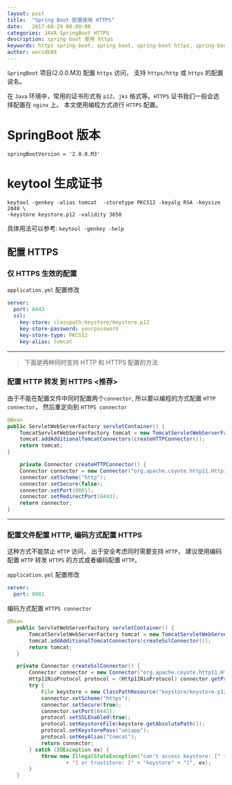```yaml
---
layout: post
title:  "Spring Boot 配置使用 HTTPS"
date:   2017-08-29 00:00:00
categories: JAVA SpringBoot HTTPS
description: spring boot 使用 https
keywords: https spring-boot, spring boot, spring-boot https, spring-boot-https
author: wxcsdb88
---
```


`SpringBoot` 项目(2.0.0.M3) 配置 `https` 访问， 支持 `https/http` 或 `https` 的配置说名。

在 `Java` 环境中，常用的证书形式有 `p12`、`jks` 格式等。`HTTPS` 证书我们一般会选择配置在 `nginx` 上。
本文使用编程方式进行 `HTTPS` 配置。

# SpringBoot 版本

`springBootVersion = '2.0.0.M3'`

# keytool 生成证书

```text
keytool -genkey -alias tomcat  -storetype PKCS12 -keyalg RSA -keysize 2048 \
-keystore keystore.p12 -validity 3650
```

具体用法可以参考: `keytool -genkey -help`

## 配置 HTTPS

### 仅 HTTPS 生效的配置

`application.yml` 配置修改

```yml
server:
  port: 8443
  ssl:
    key-store: classpath:keystore/keystore.p12
    key-store-password: yourpassword
    key-store-type: PKCS12
    key-alias: tomcat
```

------
> 下面是两种同时支持 HTTP 和 HTTPS 配置的方法

### 配置 HTTP 转发 到 HTTPS <推荐>

由于不能在配置文件中同时配置两个`connector`, 所以要以编程的方式配置 `HTTP connector`，
然后重定向到 `HTTPS connector`

```java
@Bean
public ServletWebServerFactory servletContainer() {
    TomcatServletWebServerFactory tomcat = new TomcatServletWebServerFactory();
    tomcat.addAdditionalTomcatConnectors(createHTTPConnector());
    return tomcat;
}

    private Connector createHTTPConnector() {
    Connector connector = new Connector("org.apache.coyote.http11.Http11NioProtocol");
    connector.setScheme("http");
    connector.setSecure(false);
    connector.setPort(8081);
    connector.setRedirectPort(8443);
    return connector;
}
```

------

### 配置文件配置 HTTP, 编码方式配置 HTTPS

这种方式不能禁止 `HTTP` 访问， 出于安全考虑同时需要支持 `HTTP`， 建议使用编码配置 `HTTP`
转发 `HTTPS` 的方式或者编码配置 `HTTP`。

`application.yml` 配置修改

```yml
server:
  port: 8081
```

编码方式配置 `HTTPS connector`

```java
@Bean
   public ServletWebServerFactory servletContainer() {
       TomcatServletWebServerFactory tomcat = new TomcatServletWebServerFactory();
       tomcat.addAdditionalTomcatConnectors(createSslConnector());
       return tomcat;
   }

   private Connector createSslConnector() {
       Connector connector = new Connector("org.apache.coyote.http11.Http11NioProtocol");
       Http11NioProtocol protocol = (Http11NioProtocol) connector.getProtocolHandler();
       try {
           File keystore = new ClassPathResource("keystore/keystore.p12").getFile();
           connector.setScheme("https");
           connector.setSecure(true);
           connector.setPort(8443);
           protocol.setSSLEnabled(true);
           protocol.setKeystoreFile(keystore.getAbsolutePath());
           protocol.setKeystorePass("uniapp");
           protocol.setKeyAlias("tomcat");
           return connector;
       } catch (IOException ex) {
           throw new IllegalStateException("can't access keystore: [" + "keystore"
                   + "] or truststore: [" + "keystore" + "]", ex);
       }
   }
```
